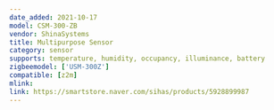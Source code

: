 ```yaml
---
date_added: 2021-10-17
model: CSM-300-ZB
vendor: ShinaSystems
title: Multipurpose Sensor 
category: sensor
supports: temperature, humidity, occupancy, illuminance, battery
zigbeemodel: ['USM-300Z']
compatible: [z2m]
mlink: 
link: https://smartstore.naver.com/sihas/products/5928899987
---
```

